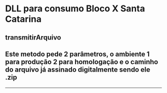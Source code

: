 <h1>DLL para consumo Bloco X Santa Catarina</h1>

<h2>transmitirArquivo<h2>
<p>Este metodo pede 2 parâmetros, o ambiente 1 para produção 2 para homologação e o caminho do arquivo já assinado digitalmente sendo ele .zip <p/>

<hr/>

